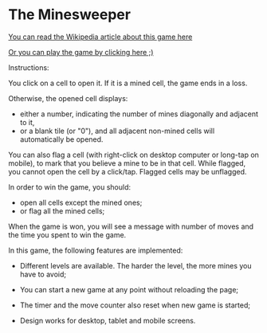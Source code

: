 # The **Minesweeper**

[You can read the Wikipedia article about this game here](https://en.wikipedia.org/wiki/Minesweeper_(video_game))

[Or you can play the game by clicking here ;)](https://zilola08.github.io/minesweeper/dist/main.html)

Instructions:

You click on a cell to open it. If it is a mined cell, the game ends in a loss. 

Otherwise, the opened cell displays:
- either a number, indicating the number of mines diagonally and adjacent to it, 
- or a blank tile (or "0"), and all adjacent non-mined cells will automatically be opened. 

You can also flag a cell (with right-click on desktop computer or long-tap on mobile), to mark that you believe a mine to be in that cell.
While flagged, you cannot open the cell by a click/tap.
Flagged cells may be unflagged.

In order to win the game, you should:
- open all cells except the mined ones;
- or flag all the mined cells;

When the game is won, you will see a message with number of moves and the time you spent to win the game.

In this game, the following features are implemented:

- Different levels are available. The harder the level, the more mines you have to avoid;

- You can start a new game at any point without reloading the page;

- The timer and the move counter also reset when new game is started;

- Design works for desktop, tablet and mobile screens.
